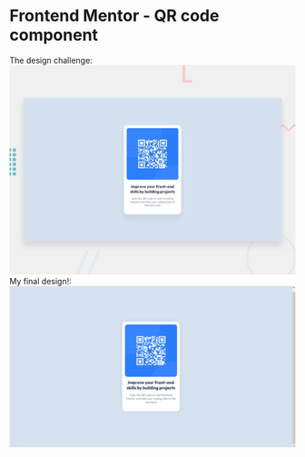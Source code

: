 # Frontend Mentor - QR code component

The design challenge:
![Design preview for the QR code component coding challenge](./design/desktop-preview.jpg)
My final design!:
![My design for the QR code component coding challenge](./Final.png)
